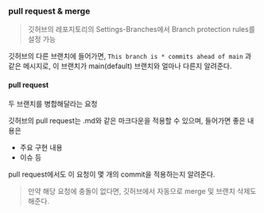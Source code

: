 ### pull request & merge
> 깃허브의 레포지토리의 Settings-Branches에서 Branch protection rules를 설정 가능

깃허브의 다른 브랜치에 들어가면, `This branch is * commits ahead of main` 과 같은 메시지로, 이 브랜치가 main(default) 브랜치와 얼마나 다른지 알려준다.
#### pull request
두 브랜치를 병합해달라는 요청

깃허브의 pull request는 .md와 같은 마크다운을 적용할 수 있으며, 들어가면 좋은 내용은
- 주요 구현 내용
- 이슈 등  

pull request에서도 이 요청이 몇 개의 commit을 적용하는지 알려준다.

> 만약 해당 요청에 충돌이 없다면, 깃허브에서 자동으로 merge 및 브랜치 삭제도 해준다.

